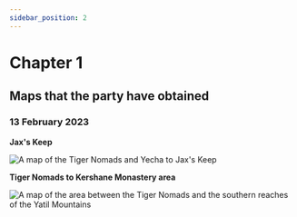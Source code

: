 ```yaml
---
sidebar_position: 2
---
```


# Chapter 1

## Maps that the party have obtained

### 13 February 2023

**Jax's Keep**

![A map of the Tiger Nomads and Yecha to Jax's Keep](https://res.cloudinary.com/colabottles/image/upload/v1676735272/images/jax-keep.jpg)

**Tiger Nomads to Kershane Monastery area**

![A map of the area between the Tiger Nomads and the southern reaches of the Yatil Mountains](https://res.cloudinary.com/colabottles/image/upload/v1680383807/images/Screenshot_2023-04-01_at_09.28.53_etfhg6.png)
